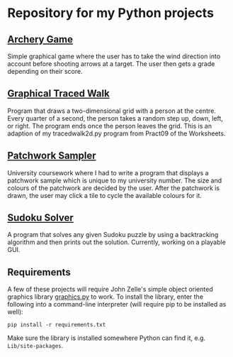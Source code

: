Repository for my Python projects
===
[Archery Game](https://github.com/Dagonite/python-projects/tree/main/Archery%20Game)
---
Simple graphical game where the user has to take the wind direction into account before shooting arrows at a target. The user then gets a grade depending on their score.

[Graphical Traced Walk](https://github.com/Dagonite/python-projects/tree/main/Graphical%20Traced%20Walk)
---
Program that draws a two-dimensional grid with a person at the centre. Every quarter of a second, the person takes a random step up, down, left, or right. The program ends once the person leaves the grid. This is an adaption of my tracedwalk2d.py program from Pract09 of the Worksheets.

[Patchwork Sampler](https://github.com/Dagonite/python-projects/tree/main/Patchwork%20Sampler)
---
University coursework where I had to write a program that displays a patchwork sample which is unique to my university number. The size and colours of the patchwork are decided by the user. After the patchwork is drawn, the user may click a tile to cycle the available colours for it.

[Sudoku Solver](https://github.com/Dagonite/python-projects/tree/main/Sudoku%20Solver)
---
A program that solves any given Sudoku puzzle by using a backtracking algorithm and then prints out the solution. Currently, working on a playable GUI.

Requirements
---
A few of these projects will require John Zelle's simple object oriented graphics library [graphics.py](https://mcsp.wartburg.edu/zelle/python/graphics.py) to work. To install the library, enter the following into a command-line interpreter (will require pip to be installed as well):

```
pip install -r requirements.txt
```

Make sure the library is installed somewhere Python can find it, e.g. `Lib/site-packages`.

